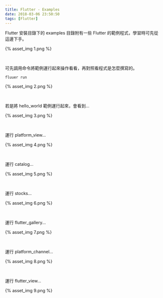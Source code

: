```yaml
---
title: Flutter - Examples
date: 2018-03-06 23:50:50
tags: [Flutter]
---
```


Flutter 安裝目錄下的 examples 目錄附有一些 Flutter 的範例程式，學習時可先從這邊下手。  

<!-- More -->

{% asset_img 1.png %}
 
<br/>


可先調用命令將範例運行起來操作看看，再對照看程式是怎麼撰寫的。  

    fluuer run

{% asset_img 2.png %}
 
<br/>


若是將 hello_world 範例運行起來，會看到...  

{% asset_img 3.png %}
 
<br/>


運行 platform_view...

{% asset_img 4.png %}
 
<br/>


運行 catalog...

{% asset_img 5.png %}
 
<br/>


運行 stocks...

{% asset_img 6.png %}
 
<br/>


運行 flutter_gallery...

{% asset_img 7.png %}
 
<br/>


運行 platform_channel...

{% asset_img 8.png %}
 
<br/>


運行 flutter_view...

{% asset_img 9.png %}
 
<br/>

